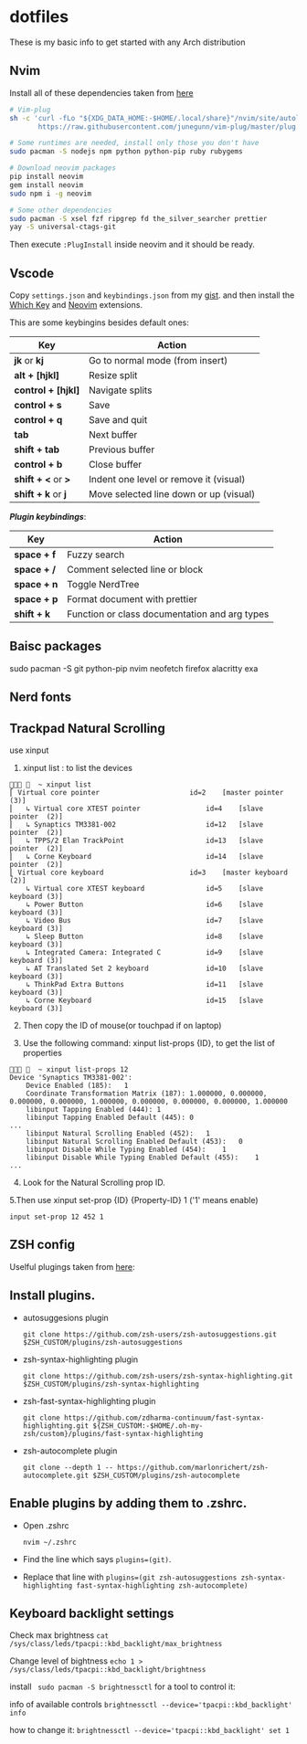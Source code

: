 # dotfiles
These is my basic info to get started with any Arch distribution

## Nvim
Install all of these dependencies taken from [here](https://github.com/antoniosarosi/dotfiles/tree/master/.config/nvim)
  
```bash
# Vim-plug
sh -c 'curl -fLo "${XDG_DATA_HOME:-$HOME/.local/share}"/nvim/site/autoload/plug.vim --create-dirs \
       https://raw.githubusercontent.com/junegunn/vim-plug/master/plug.vim'

# Some runtimes are needed, install only those you don't have
sudo pacman -S nodejs npm python python-pip ruby rubygems

# Download neovim packages
pip install neovim
gem install neovim
sudo npm i -g neovim

# Some other dependencies
sudo pacman -S xsel fzf ripgrep fd the_silver_searcher prettier
yay -S universal-ctags-git
```

Then execute ```:PlugInstall``` inside neovim and it should be ready.

## Vscode

Copy ```settings.json``` and ```keybindings.json``` from my
[gist](https://gist.github.com/antoniosarosi/eb8d73a580eaa3e7dc32b0b803b4654d).
and then install the 
[Which Key](https://marketplace.visualstudio.com/items?itemName=VSpaceCode.whichkey)
and
[Neovim](https://marketplace.visualstudio.com/items?itemName=asvetliakov.vscode-neovim)
extensions.

This are some keybingins besides default ones:

| Key                    | Action                                 |
| ---------------------- | -------------------------------------- |
| **jk** or **kj**       | Go to normal mode (from insert)        |
| **alt + [hjkl]**       | Resize split                           |
| **control + [hjkl]**   | Navigate splits                        |
| **control + s**        | Save                                   |
| **control + q**        | Save and quit                          |
| **tab**                | Next buffer                            |
| **shift + tab**        | Previous buffer                        |
| **control + b**        | Close buffer                           |
| **shift + <** or **>** | Indent one level or remove it (visual) |
| **shift + k** or **j** | Move selected line down or up (visual) |

***Plugin keybindings***:

| Key           | Action                                        |
| ------------- | --------------------------------------------- |
| **space + f** | Fuzzy search                                  |
| **space + /** | Comment selected line or block                |
| **space + n** | Toggle NerdTree                               |
| **space + p** | Format document with prettier                 |
| **shift + k** | Function or class documentation and arg types |

## Baisc packages
sudo pacman -S git python-pip nvim neofetch firefox alacritty exa 
 
## Nerd fonts
 
## Trackpad Natural Scrolling
 
use xinput

1. xinput list : to list the devices

```
   ~ xinput list
⎡ Virtual core pointer                    	id=2	[master pointer  (3)]
⎜   ↳ Virtual core XTEST pointer              	id=4	[slave  pointer  (2)]
⎜   ↳ Synaptics TM3381-002                    	id=12	[slave  pointer  (2)]
⎜   ↳ TPPS/2 Elan TrackPoint                  	id=13	[slave  pointer  (2)]
⎜   ↳ Corne Keyboard                          	id=14	[slave  pointer  (2)]
⎣ Virtual core keyboard                   	id=3	[master keyboard (2)]
    ↳ Virtual core XTEST keyboard             	id=5	[slave  keyboard (3)]
    ↳ Power Button                            	id=6	[slave  keyboard (3)]
    ↳ Video Bus                               	id=7	[slave  keyboard (3)]
    ↳ Sleep Button                            	id=8	[slave  keyboard (3)]
    ↳ Integrated Camera: Integrated C         	id=9	[slave  keyboard (3)]
    ↳ AT Translated Set 2 keyboard            	id=10	[slave  keyboard (3)]
    ↳ ThinkPad Extra Buttons                  	id=11	[slave  keyboard (3)]
    ↳ Corne Keyboard                          	id=15	[slave  keyboard (3)]
```

2. Then copy the ID of mouse(or touchpad if on laptop)

3. Use the following command: xinput list-props {ID}, to get the list of properties

```
   ~ xinput list-props 12
Device 'Synaptics TM3381-002':
	Device Enabled (185):	1
	Coordinate Transformation Matrix (187):	1.000000, 0.000000, 0.000000, 0.000000, 1.000000, 0.000000, 0.000000, 0.000000, 1.000000
	libinput Tapping Enabled (444):	1
	libinput Tapping Enabled Default (445):	0
...
	libinput Natural Scrolling Enabled (452):	1
	libinput Natural Scrolling Enabled Default (453):	0
	libinput Disable While Typing Enabled (454):	1
	libinput Disable While Typing Enabled Default (455):	1
...
```
4. Look for the Natural Scrolling prop ID.

5.Then use xinput set-prop {ID} {Property-ID} 1 ('1' means enable)
```
input set-prop 12 452 1
```

## ZSH config
Uselful plugings taken from [here](https://gist.github.com/n1snt/454b879b8f0b7995740ae04c5fb5b7df):
## Install plugins.
 - autosuggesions plugin
 
	`git clone https://github.com/zsh-users/zsh-autosuggestions.git $ZSH_CUSTOM/plugins/zsh-autosuggestions`
	
 - zsh-syntax-highlighting plugin
 
	`git clone https://github.com/zsh-users/zsh-syntax-highlighting.git $ZSH_CUSTOM/plugins/zsh-syntax-highlighting`
	
 - zsh-fast-syntax-highlighting plugin
 
	`git clone https://github.com/zdharma-continuum/fast-syntax-highlighting.git ${ZSH_CUSTOM:-$HOME/.oh-my-zsh/custom}/plugins/fast-syntax-highlighting`
	
 - zsh-autocomplete plugin
	
	`git clone --depth 1 -- https://github.com/marlonrichert/zsh-autocomplete.git $ZSH_CUSTOM/plugins/zsh-autocomplete`
	
## Enable plugins by adding them to .zshrc.
 - Open .zshrc
	
	`nvim ~/.zshrc`
	
 -  Find the line which says `plugins=(git)`.
	
 -  Replace that line with
	`plugins=(git zsh-autosuggestions zsh-syntax-highlighting fast-syntax-highlighting zsh-autocomplete)`

## Keyboard backlight settings
Check max brightness
`cat /sys/class/leds/tpacpi::kbd_backlight/max_brightness`

Change level of bightness
`echo 1 > /sys/class/leds/tpacpi::kbd_backlight/brightness`

install ` sudo pacman -S brightnessctl` for a tool to control it:

info of available controls `brightnessctl --device='tpacpi::kbd_backlight' info`

how to change it: `brightnessctl --device='tpacpi::kbd_backlight' set 1`	
